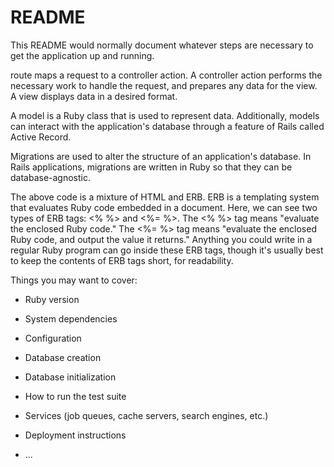 # README

This README would normally document whatever steps are necessary to get the
application up and running.

 route maps a request to a controller action.
 A controller action performs the necessary work to handle the request, and prepares any data for the view.
 A view displays data in a desired format.

A model is a Ruby class that is used to represent data. Additionally, models can interact with the application's database through a feature of Rails called Active Record.

Migrations are used to alter the structure of an application's database. In Rails applications, migrations are written in Ruby so that they can be database-agnostic.

 The above code is a mixture of HTML and ERB. ERB is a templating system that evaluates Ruby code embedded in a document. Here, we can see two types of ERB tags: <% %> and <%= %>. The <% %> tag means "evaluate the enclosed Ruby code." The <%= %> tag means "evaluate the enclosed Ruby code, and output the value it returns." Anything you could write in a regular Ruby program can go inside these ERB tags, though it's usually best to keep the contents of ERB tags short, for readability.

Things you may want to cover:

* Ruby version

* System dependencies

* Configuration

* Database creation

* Database initialization

* How to run the test suite

* Services (job queues, cache servers, search engines, etc.)

* Deployment instructions

* ...
